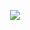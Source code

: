 <p align="center">
  <img src="https://github.com/WisnuArdhi28/WisnuArdhi28/raw/main/doc_2021-11-30_13-03-13.gif"><br>
</p>

